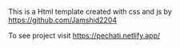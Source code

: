 This is a Html template created with css and js by https://github.com/Jamshid2204

To see project visit https://pechati.netlify.app/
